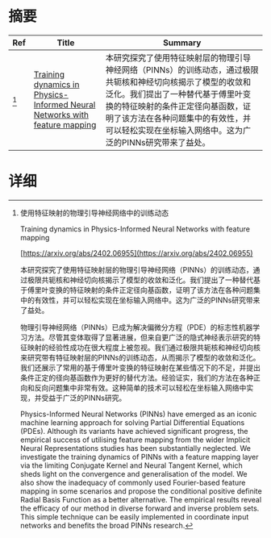# 摘要

| Ref | Title | Summary |
| --- | --- | --- |
| [^1] | [Training dynamics in Physics-Informed Neural Networks with feature mapping](https://arxiv.org/abs/2402.06955) | 本研究探究了使用特征映射层的物理引导神经网络（PINNs）的训练动态，通过极限共轭核和神经切向核揭示了模型的收敛和泛化。我们提出了一种替代基于傅里叶变换的特征映射的条件正定径向基函数，证明了该方法在各种问题集中的有效性，并可以轻松实现在坐标输入网络中。这为广泛的PINNs研究带来了益处。 |

# 详细

[^1]: 使用特征映射的物理引导神经网络中的训练动态

    Training dynamics in Physics-Informed Neural Networks with feature mapping

    [https://arxiv.org/abs/2402.06955](https://arxiv.org/abs/2402.06955)

    本研究探究了使用特征映射层的物理引导神经网络（PINNs）的训练动态，通过极限共轭核和神经切向核揭示了模型的收敛和泛化。我们提出了一种替代基于傅里叶变换的特征映射的条件正定径向基函数，证明了该方法在各种问题集中的有效性，并可以轻松实现在坐标输入网络中。这为广泛的PINNs研究带来了益处。

    

    物理引导神经网络（PINNs）已成为解决偏微分方程（PDE）的标志性机器学习方法。尽管其变体取得了显著进展，但来自更广泛的隐式神经表示研究的特征映射的经验性成功在很大程度上被忽视。我们通过极限共轭核和神经切向核来研究带有特征映射层的PINNs的训练动态，从而揭示了模型的收敛和泛化。我们还展示了常用的基于傅里叶变换的特征映射在某些情况下的不足，并提出条件正定的径向基函数作为更好的替代方法。经验证实，我们的方法在各种正向和反向问题集中非常有效。这种简单的技术可以轻松在坐标输入网络中实现，并受益于广泛的PINNs研究。

    Physics-Informed Neural Networks (PINNs) have emerged as an iconic machine learning approach for solving Partial Differential Equations (PDEs). Although its variants have achieved significant progress, the empirical success of utilising feature mapping from the wider Implicit Neural Representations studies has been substantially neglected. We investigate the training dynamics of PINNs with a feature mapping layer via the limiting Conjugate Kernel and Neural Tangent Kernel, which sheds light on the convergence and generalisation of the model. We also show the inadequacy of commonly used Fourier-based feature mapping in some scenarios and propose the conditional positive definite Radial Basis Function as a better alternative. The empirical results reveal the efficacy of our method in diverse forward and inverse problem sets. This simple technique can be easily implemented in coordinate input networks and benefits the broad PINNs research.
    


